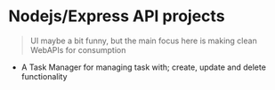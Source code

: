 # Nodejs/Express API projects

> UI maybe a bit funny, but the main focus here is making clean WebAPIs for consumption

* A Task Manager for managing task with; create, update and delete functionality